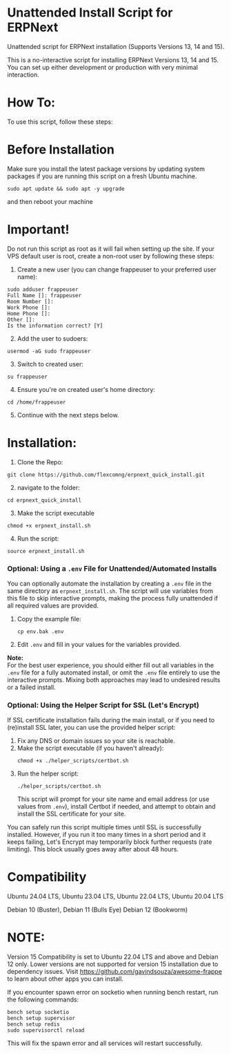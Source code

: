 # Unattended Install Script for ERPNext
Unattended script for ERPNext installation (Supports Versions 13, 14 and 15).

This is a no-interactive script for installing ERPNext Versions 13, 14 and 15. You can set up either development or production with very minimal interaction.

# How To:
To use this script, follow these steps:

# Before Installation

Make sure you install the latest package versions by updating system packages if you are running this script on a fresh Ubuntu machine.

```
sudo apt update && sudo apt -y upgrade
```
and then reboot your machine 

# Important!
Do not run this script as root as it will fail when setting up the site. If your VPS default user is root, create a non-root user by following these steps:

1. Create a new user (you can change frappeuser to your preferred user name):
```
sudo adduser frappeuser
Full Name []: frappeuser
Room Number []:
Work Phone []:
Home Phone []:
Other []:
Is the information correct? [Y]
```
2. Add the user to sudoers:
```
usermod -aG sudo frappeuser
```
3. Switch to created user:
```
su frappeuser
```
4. Ensure you're on created user's home directory:
```
cd /home/frappeuser
```
5. Continue with the next steps below.

# Installation:

1. Clone the Repo:
```
git clone https://github.com/flexcomng/erpnext_quick_install.git
```
2. navigate to the folder:
```
cd erpnext_quick_install
```
3. Make the script executable
```
chmod +x erpnext_install.sh
```
4. Run the script:
```
source erpnext_install.sh
```

### Optional: Using a `.env` File for Unattended/Automated Installs

You can optionally automate the installation by creating a `.env` file in the same directory as `erpnext_install.sh`. The script will use variables from this file to skip interactive prompts, making the process fully unattended if all required values are provided.

1. Copy the example file:
   ```
   cp env.bak .env
   ```
2. Edit `.env` and fill in your values for the variables provided.

**Note:**  
For the best user experience, you should either fill out all variables in the `.env` file for a fully automated install, or omit the `.env` file entirely to use the interactive prompts. Mixing both approaches may lead to undesired results or a failed install.

### Optional: Using the Helper Script for SSL (Let's Encrypt)

If SSL certificate installation fails during the main install, or if you need to (re)install SSL later, you can use the provided helper script:

1. Fix any DNS or domain issues so your site is reachable.
2. Make the script executable (if you haven't already):
   ```
   chmod +x ./helper_scripts/certbot.sh
   ```
3. Run the helper script:
   ```
   ./helper_scripts/certbot.sh
   ```
   This script will prompt for your site name and email address (or use values from `.env`), install Certbot if needed, and attempt to obtain and install the SSL certificate for your site.

You can safely run this script multiple times until SSL is successfully installed. However, if you run it too many times in a short period and it keeps failing, Let's Encrypt may temporarily block further requests (rate limiting). This block usually goes away after about 48 hours.

# Compatibility

Ubuntu 24.04 LTS,
Ubuntu 23.04 LTS,
Ubuntu 22.04 LTS,
Ubuntu 20.04 LTS

Debian 10 (Buster),
Debian 11 (Bulls Eye)
Debian 12 (Bookworm)

# NOTE:

Version 15 Compatibility is set to Ubuntu 22.04 LTS and above and Debian 12 only. Lower versions are not supported for version 15 installation due to dependency issues.
Visit https://github.com/gavindsouza/awesome-frappe to learn about other apps you can install.

If you encounter spawn error on socketio when running bench restart, run the following commands:

```
bench setup socketio
bench setup supervisor
bench setup redis
sudo supervisorctl reload
```
This will fix the spawn error and all services will restart successfully.
